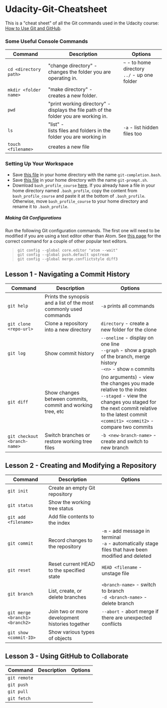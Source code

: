 # Udacity-Git-Cheatsheet

This is a "cheat sheet" of all the Git commands used in the Udacity course:
[How to Use Git and GitHub](https://www.udacity.com/course/how-to-use-git-and-github--ud775).

<h3>Some Useful Console Commands</h3>

Command | Description | Options
------------ | ------------- | -------------
`cd <directory path>` | "change directory" -<br>changes the folder you are operating in. | `~` - to home directory<br>`../` - up one folder
`mkdir <folder name>` | "make directory" -<br>creates a new folder. |
`pwd` | "print working directory" -<br>displays the file path of the folder you are working in. |
`ls` | "list" -<br>lists files and folders in the folder you are working in | `-a` - list hidden files too
`touch <filename>` | creates a new file |

<h3>Setting Up Your Workspace</h3>

* Save [this file](https://raw.githubusercontent.com/git/git/master/contrib/completion/git-completion.bash) in your home directory with the name `git-completion.bash`.
* Save [this file](https://raw.githubusercontent.com/git/git/master/contrib/completion/git-prompt.sh) in your home directory with the name `git-prompt.sh`.
* Download `bash_profile_course` [here](https://www.udacity.com/api/nodes/3341718587/supplemental_media/bash-profile-course/download?_ga=1.37232743.672083044.1467344711).
If you already have a file in your home directory named `.bash_profile`, copy the content from `bash_profile_course` and paste it at the bottom of `.bash_profile`. Otherwise, move `bash_profile_course` to your home directory and rename it to `.bash_profile`.

<h5>Making Git Configurations</h5>

Run the following Git configuration commands. The first one will need to be modified if you are using a text editor other than Atom.
See [this page](https://help.github.com/articles/associating-text-editors-with-git/#platform-mac) for the correct command for a couple of other popular text editors.

>`git config --global core.editor "atom --wait"`<br>
>`git config --global push.default upstream`<br>
>`git config --global merge.conflictstyle diff3`

<h2>Lesson 1 - Navigating a Commit History</h2>

Command | Description | Options
------------ | ------------- | -------------
`git help` | Prints the synopsis and a list of the most commonly used commands | `-a` prints all commands
`git clone <repo-url>` | Clone a repository into a new directory | `directory` - create a new folder for the clone<br>
`git log` | Show commit history | `--oneline` - display on one line<br>`--graph` - show a graph of the branch, merge history<br>`-<n>` - show `n` commits
`git diff` | Show changes between commits, commit and working tree, etc | (no arguments) - view the changes you made relative to the index<br>`--staged` - view the changes you staged for the next commit relative to the latest commit<br>`<commit1> <commit2>` - compare two commits
`git checkout <branch-name>` | Switch branches or restore working tree files | `-b <new-branch-name>` - create and switch to new branch

<h2>Lesson 2 - Creating and Modifying a Repository</h2>

Command | Description | Options
------------ | ------------- | -------------
`git init` | Create an empty Git repository |
`git status` | Show the working tree status |
`git add <filename>` | Add file contents to the index |
`git commit` | Record changes to the repository | `-m` - add message in terminal<br>`-a` - automatically stage files that have been modified and deleted
`git reset` | Reset current HEAD to the specified state | `HEAD <filename` - unstage file
`git branch` | List, create, or delete branches | `<branch-name>` - switch to branch<br>`-d <branch-name>` - delete branch
`git merge <branch1> <branch2>` | Join two or more development histories together | `--abort` - abort merge if there are unexpected conflicts
`git show <commit-ID>` | Show various types of objects |

<h2>Lesson 3 - Using GitHub to Collaborate</h2>

Command | Description | Options
------------ | ------------- | -------------
`git remote` |  |
`git push` |  |
`git pull` |  |
`git fetch` |  |
